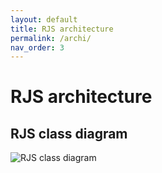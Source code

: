 ```yaml
---
layout: default
title: RJS architecture
permalink: /archi/
nav_order: 3
---
```


# RJS architecture

## RJS class diagram

![RJS class diagram](/img/RJS_diagram.png "RJS class diagram")